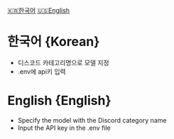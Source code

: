 [🇰🇷한국어](#Korean)
[🇺🇸English](#English)

# 한국어 {Korean}

- 디스코드 카테고리명으로 모델 지정
- .env에 api키 입력

# English {English}

- Specify the model with the Discord category name
- Input the API key in the .env file